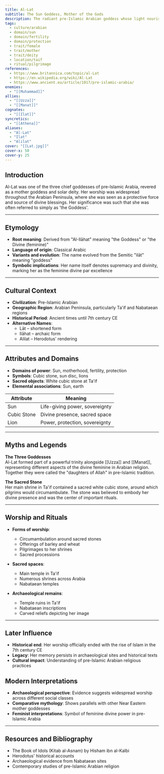 ```yaml
---
title: Al-Lat
subtitle: The Sun Goddess, Mother of the Gods
description: The radiant pre-Islamic Arabian goddess whose light nourished the desert and whose sacred stones bore witness to ancient devotions
tags:
  - culture/arabian
  - domain/sun
  - domain/fertility
  - domain/protection
  - trait/female
  - trait/mother
  - trait/deity
  - location/taif
  - ritual/pilgrimage
references:
  - https://www.britannica.com/topic/al-Lat
  - https://en.wikipedia.org/wiki/Al-Lat
  - https://www.ancient.eu/article/1017/pre-islamic-arabia/
enemies:
  - "[[Muhammad]]"
allies:
  - "[[Uzza]]"
  - "[[Manat]]"
cognates:
  - "[[Ilat]]"
syncretics:
  - "[[Athena]]"
aliases:
  - "Al-Lat"
  - "Ilat"
  - "Alilat"
cover: "[[Lat.jpg]]"
cover-x: 50
cover-y: 25
---
```

##  Introduction
Al-Lat was one of the three chief goddesses of pre-Islamic Arabia, revered as a mother goddess and solar deity. Her worship was widespread throughout the Arabian Peninsula, where she was seen as a protective force and source of divine blessings. Her significance was such that she was often referred to simply as 'the Goddess'.

---

## Etymology

- **Root meaning**: Derived from "Al-Ilāhat" meaning "the Goddess" or "the Divine (feminine)"
- **Language of origin**: Classical Arabic
- **Variants and evolution**: The name evolved from the Semitic "ilāt" meaning "goddess"
- **Symbolic implications**: Her name itself denotes supremacy and divinity, marking her as the feminine divine par excellence

---

##  Cultural Context

- **Civilization**: Pre-Islamic Arabian
- **Geographic Region**: Arabian Peninsula, particularly Ta'if and Nabataean regions
- **Historical Period**: Ancient times until 7th century CE
- **Alternative Names**:
  - Lāt – shortened form
  - Ilāhat – archaic form
  - Alilat – Herodotus' rendering

---

## Attributes and Domains

- **Domains of power**: Sun, motherhood, fertility, protection
- **Symbols**: Cubic stone, sun disc, lions
- **Sacred objects**: White cubic stone at Ta'if
- **Elemental associations**: Sun, earth

| Attribute       | Meaning                        |
|----------------|---------------------------------|
| Sun            | Life-giving power, sovereignty  |
| Cubic Stone    | Divine presence, sacred space   |
| Lion           | Power, protection, sovereignty  |

---

## Myths and Legends

**The Three Goddesses**  
Al-Lat formed part of a powerful trinity alongside [[Uzza]] and [[Manat]], representing different aspects of the divine feminine in Arabian religion. Together they were called the "daughters of Allah" in pre-Islamic tradition.

**The Sacred Stone**  
Her main shrine in Ta'if contained a sacred white cubic stone, around which pilgrims would circumambulate. The stone was believed to embody her divine presence and was the center of important rituals.

---

## Worship and Rituals

- **Forms of worship**: 
  - Circumambulation around sacred stones
  - Offerings of barley and wheat
  - Pilgrimages to her shrines
  - Sacred processions

- **Sacred spaces**: 
  - Main temple in Ta'if
  - Numerous shrines across Arabia
  - Nabataean temples

- **Archaeological remains**: 
  - Temple ruins in Ta'if
  - Nabataean inscriptions
  - Carved reliefs depicting her image

---

## Later Influence

- **Historical end**: Her worship officially ended with the rise of Islam in the 7th century CE
- **Legacy**: Her memory persists in archaeological sites and historical texts
- **Cultural impact**: Understanding of pre-Islamic Arabian religious practices

## Modern Interpretations

- **Archaeological perspective**: Evidence suggests widespread worship across different social classes
- **Comparative mythology**: Shows parallels with other Near Eastern mother goddesses
- **Feminist interpretations**: Symbol of feminine divine power in pre-Islamic Arabia

---

## Resources and Bibliography

- The Book of Idols (Kitab al-Asnam) by Hisham ibn al-Kalbi
- Herodotus' historical accounts
- Archaeological evidence from Nabataean sites
- Contemporary studies of pre-Islamic Arabian religion
